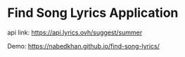# Find Song Lyrics Application
api link: https://api.lyrics.ovh/suggest/summer

Demo: https://nabedkhan.github.io/find-song-lyrics/
